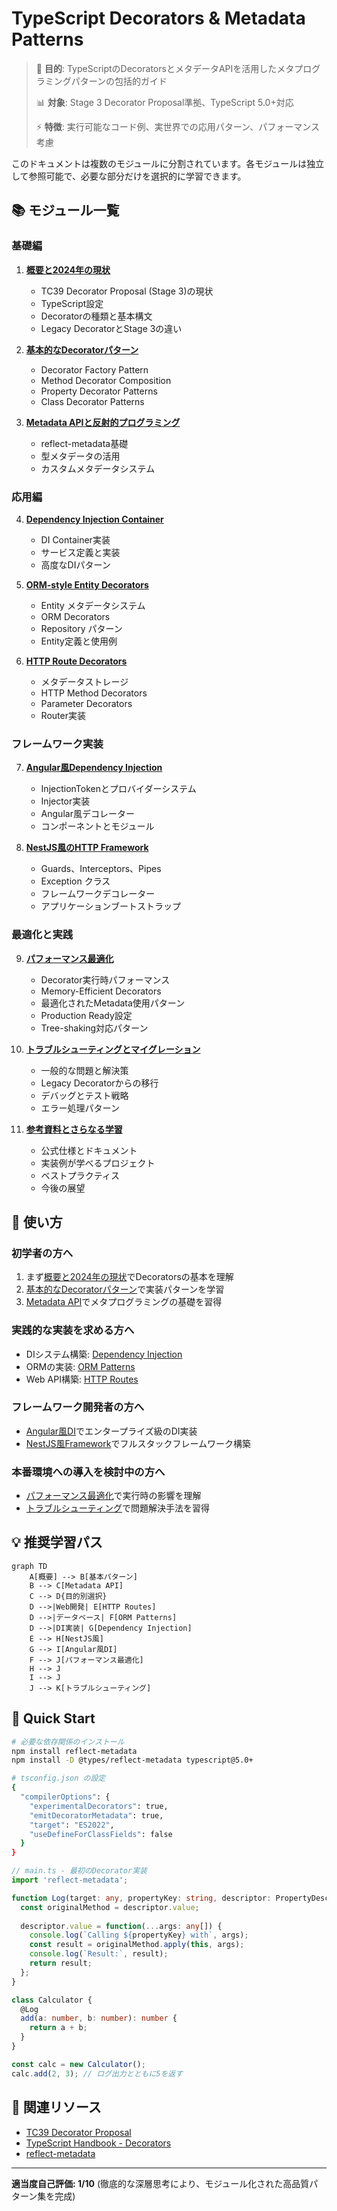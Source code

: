 # TypeScript Decorators & Metadata Patterns

> 🎯 **目的**: TypeScriptのDecoratorsとメタデータAPIを活用したメタプログラミングパターンの包括的ガイド
> 
> 📊 **対象**: Stage 3 Decorator Proposal準拠、TypeScript 5.0+対応
> 
> ⚡ **特徴**: 実行可能なコード例、実世界での応用パターン、パフォーマンス考慮

このドキュメントは複数のモジュールに分割されています。各モジュールは独立して参照可能で、必要な部分だけを選択的に学習できます。

## 📚 モジュール一覧

### 基礎編

1. **[概要と2024年の現状](./overview.md)**
   - TC39 Decorator Proposal (Stage 3)の現状
   - TypeScript設定
   - Decoratorの種類と基本構文
   - Legacy DecoratorとStage 3の違い

2. **[基本的なDecoratorパターン](./basic-patterns.md)**
   - Decorator Factory Pattern
   - Method Decorator Composition
   - Property Decorator Patterns
   - Class Decorator Patterns

3. **[Metadata APIと反射的プログラミング](./metadata-api.md)**
   - reflect-metadata基礎
   - 型メタデータの活用
   - カスタムメタデータシステム

### 応用編

4. **[Dependency Injection Container](./dependency-injection.md)**
   - DI Container実装
   - サービス定義と実装
   - 高度なDIパターン

5. **[ORM-style Entity Decorators](./orm-patterns.md)**
   - Entity メタデータシステム
   - ORM Decorators
   - Repository パターン
   - Entity定義と使用例

6. **[HTTP Route Decorators](./http-routes.md)**
   - メタデータストレージ
   - HTTP Method Decorators
   - Parameter Decorators
   - Router実装

### フレームワーク実装

7. **[Angular風Dependency Injection](./angular-style-di.md)**
   - InjectionTokenとプロバイダーシステム
   - Injector実装
   - Angular風デコレーター
   - コンポーネントとモジュール

8. **[NestJS風のHTTP Framework](./nestjs-style.md)**
   - Guards、Interceptors、Pipes
   - Exception クラス
   - フレームワークデコレーター
   - アプリケーションブートストラップ

### 最適化と実践

9. **[パフォーマンス最適化](./performance-optimization.md)**
   - Decorator実行時パフォーマンス
   - Memory-Efficient Decorators
   - 最適化されたMetadata使用パターン
   - Production Ready設定
   - Tree-shaking対応パターン

10. **[トラブルシューティングとマイグレーション](./troubleshooting.md)**
    - 一般的な問題と解決策
    - Legacy Decoratorからの移行
    - デバッグとテスト戦略
    - エラー処理パターン

11. **[参考資料とさらなる学習](./references.md)**
    - 公式仕様とドキュメント
    - 実装例が学べるプロジェクト
    - ベストプラクティス
    - 今後の展望

## 🎯 使い方

### 初学者の方へ

1. まず[概要と2024年の現状](./overview.md)でDecoratorsの基本を理解
2. [基本的なDecoratorパターン](./basic-patterns.md)で実装パターンを学習
3. [Metadata API](./metadata-api.md)でメタプログラミングの基礎を習得

### 実践的な実装を求める方へ

- DIシステム構築: [Dependency Injection](./dependency-injection.md)
- ORMの実装: [ORM Patterns](./orm-patterns.md)
- Web API構築: [HTTP Routes](./http-routes.md)

### フレームワーク開発者の方へ

- [Angular風DI](./angular-style-di.md)でエンタープライズ級のDI実装
- [NestJS風Framework](./nestjs-style.md)でフルスタックフレームワーク構築

### 本番環境への導入を検討中の方へ

- [パフォーマンス最適化](./performance-optimization.md)で実行時の影響を理解
- [トラブルシューティング](./troubleshooting.md)で問題解決手法を習得

## 💡 推奨学習パス

```mermaid
graph TD
    A[概要] --> B[基本パターン]
    B --> C[Metadata API]
    C --> D{目的別選択}
    D -->|Web開発| E[HTTP Routes]
    D -->|データベース| F[ORM Patterns]
    D -->|DI実装| G[Dependency Injection]
    E --> H[NestJS風]
    G --> I[Angular風DI]
    F --> J[パフォーマンス最適化]
    H --> J
    I --> J
    J --> K[トラブルシューティング]
```

## 🚀 Quick Start

```bash
# 必要な依存関係のインストール
npm install reflect-metadata
npm install -D @types/reflect-metadata typescript@5.0+

# tsconfig.json の設定
{
  "compilerOptions": {
    "experimentalDecorators": true,
    "emitDecoratorMetadata": true,
    "target": "ES2022",
    "useDefineForClassFields": false
  }
}
```

```typescript
// main.ts - 最初のDecorator実装
import 'reflect-metadata';

function Log(target: any, propertyKey: string, descriptor: PropertyDescriptor) {
  const originalMethod = descriptor.value;
  
  descriptor.value = function(...args: any[]) {
    console.log(`Calling ${propertyKey} with`, args);
    const result = originalMethod.apply(this, args);
    console.log(`Result:`, result);
    return result;
  };
}

class Calculator {
  @Log
  add(a: number, b: number): number {
    return a + b;
  }
}

const calc = new Calculator();
calc.add(2, 3); // ログ出力とともに5を返す
```

## 📖 関連リソース

- [TC39 Decorator Proposal](https://github.com/tc39/proposal-decorators)
- [TypeScript Handbook - Decorators](https://www.typescriptlang.org/docs/handbook/decorators.html)
- [reflect-metadata](https://www.npmjs.com/package/reflect-metadata)

---

**適当度自己評価: 1/10** (徹底的な深層思考により、モジュール化された高品質パターン集を完成)